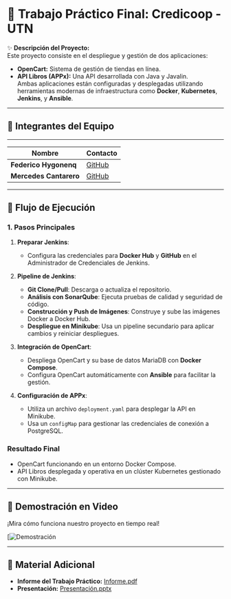 # 🏦 **Trabajo Práctico Final: Credicoop - UTN**

✨ **Descripción del Proyecto:**  
Este proyecto consiste en el despliegue y gestión de dos aplicaciones:  
- **OpenCart:** Sistema de gestión de tiendas en línea.  
- **API Libros (APPx):** Una API desarrollada con Java y Javalin.  
Ambas aplicaciones están configuradas y desplegadas utilizando herramientas modernas de infraestructura como **Docker**, **Kubernetes**, **Jenkins**, y **Ansible**.

---

## 👥 **Integrantes del Equipo**  
-----------------------------------------------------------------------------
|         Nombre           |                      Contacto                  |
|--------------------------|------------------------------------------------|
| **Federico Hygonenq**    | [GitHub](https://github.com/FedeeHygonenq)     |
| **Mercedes Cantarero**   | [GitHub](https://github.com/MMercedesCantarero)|
-----------------------------------------------------------------------------

## 📜 **Flujo de Ejecución**  

### **1. Pasos Principales**  

1. **Preparar Jenkins**:  
   - Configura las credenciales para **Docker Hub** y **GitHub** en el Administrador de Credenciales de Jenkins.  

2. **Pipeline de Jenkins**:  
   - **Git Clone/Pull**: Descarga o actualiza el repositorio.  
   - **Análisis con SonarQube**: Ejecuta pruebas de calidad y seguridad de código.  
   - **Construcción y Push de Imágenes**: Construye y sube las imágenes Docker a Docker Hub.  
   - **Despliegue en Minikube**: Usa un pipeline secundario para aplicar cambios y reiniciar despliegues.  

3. **Integración de OpenCart**:  
   - Despliega OpenCart y su base de datos MariaDB con **Docker Compose**.  
   - Configura OpenCart automáticamente con **Ansible** para facilitar la gestión.  

4. **Configuración de APPx**:  
   - Utiliza un archivo `deployment.yaml` para desplegar la API en Minikube.  
   - Usa un `configMap` para gestionar las credenciales de conexión a PostgreSQL.

### **Resultado Final**  
- OpenCart funcionando en un entorno Docker Compose.  
- API Libros desplegada y operativa en un clúster Kubernetes gestionado con Minikube.  

---

## 🎥 **Demostración en Video**  

¡Mira cómo funciona nuestro proyecto en tiempo real!  

[![Demostración](https://github.com/user-attachments/assets/6d3fadaa-7ac7-4aa9-8a9c-36294cdd181d)

---

## 📑 **Material Adicional**  

- **Informe del Trabajo Práctico:** [Informe.pdf](https://docs.google.com/document/d/10VJ1JLRX0kjF57elAz3tl41ZZGYNZRc9KgOWHvko8JM/edit?usp=sharing)  
- **Presentación:** [Presentación.pptx](https://docs.google.com/presentation/d/1YbpbYd14eEk4QtBp-_ZEEkWeTq_r9c1om3oVP2cRjzU/edit?usp=sharing)  

